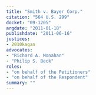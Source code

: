 ```yaml
---
title: "Smith v. Bayer Corp."
citation: "564 U.S. 299"
docket: "09-1205"
argdate: "2011-01-18"
publishdate: "2011-06-16"
justices:
- 2010kagan
advocates:
- "Richard A. Monahan"
- "Philip S. Beck"
roles:
- "on behalf of the Petitioners"
- "on behalf of the Respondent"
summary: ""
---
```


